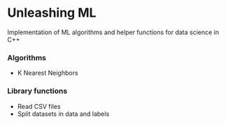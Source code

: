 # Unleashing ML
Implementation of ML algorithms and helper functions for data science in C++

### Algorithms
- K Nearest Neighbors

### Library functions
- Read CSV files
- Split datasets in data and labels
